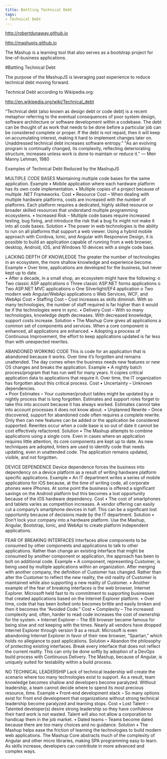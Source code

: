 ```yaml
---
title: Battling Technical Debt
tags: 
- Technical Debt
---
```


http://robertdunaway.github.io

http://mashupjs.github.io 

The Mashup is a learning tool that also serves as a bootstrap project for line-of-business applications.


#Battling Technical Debt

The purpose of the MashupJS is leveraging past experience to reduce technical debt moving forward.  

Technical Debt according to Wikipedia.org:

http://en.wikipedia.org/wiki/Technical_debt

“Technical debt (also known as design debt or code debt) is a recent metaphor referring to the eventual consequences of poor system design, software architecture or software development within a codebase. The debt can be thought of as work that needs to be done before a particular job can be considered complete or proper. If the debt is not repaid, then it will keep on accumulating interest, making it hard to implement changes later on. Unaddressed technical debt increases software entropy.”
    "As an evolving program is continually changed, its complexity, reflecting deteriorating structure, increases unless work is done to maintain or reduce it."
    — Meir Manny Lehman, 1980

Examples of Technical Debt Reduced by the MashupJS

MULTIPLE CODE BASES
Maintaining multiple code bases for the same application.
Example
•	Mobile application where each hardware platform has its own code implementation.
•	Multiple copies of a project because of multiple .NET Frameworks.
Cost
•	Resource Cost – When dealing with multiple hardware platforms, costs are increased with the number of platforms.  Each platform requires a dedicated, highly skilled resource or broader skilled resources that understand multiple programming ecosystems.
•	Increased Risk – Multiple code bases require increased testing, bug fixing, and introduce the risk that a bug fix might not make it into all code bases.
Solution
•	The power in web technologies is the ability to run on all platforms that support a web viewer.  Using a hybrid mobile approach with Cordova, Ionic, and Angular with Responsive Design, it is possible to build an application capable of running from a web browser, desktop, Android, iOS, and Windows 10 devices with a single code base.

LACKING DEPTH OF KNOWLEDGE
The greater the number of technologies in an ecosystem, the more shallow knowledge and experience become.
Example
•	Over time, applications are developed for the business, but never kept up to date.  
•	After a decade, in a small shop, an ecosystem might have the following:
o	Two classic ASP applications
o	Three classic ASP.NET forms applications
o	Two ASP.NET MVC applications
o	One Silverlight/EF4 application
o	Two modern web Angular/WebApi applications
o	Web Services, WCF, and WebApi
Cost
•	Staffing Cost – Cost increases as skills diminish.  With so many technologies, the number of staff required is far higher than it would be if the technologies were in sync.
•	Delivery Cost – With so many technologies, knowledge depth decreases.  With decreased knowledge, support costs increase.
Solution
•	The Mashup Core gives all applications a common set of components and services.  When a core component is enhanced, all applications are enhanced.
•	Adopting a process of Continuous Improvement, the effort to keep applications updated is far less than with unexpected rewrites.

ABANDONED WORKING CODE
This is code for an application that is abandoned because it works.  Over time it’s forgotten and remains unattended.  The day comes when the business needs new features or new OS changes and breaks the application.
Example
•	A nightly batch process/program that has run well for many years. It copies critical application data to applications that require it. Over time, the IT organization has forgotten about this critical process.
Cost
•	Uncertainty – Unknown dependencies.  
•	Poor Estimates – Your customer/product tables might be updated by a nightly process that is long forgotten.  Estimates and support roles forget to take this into account because it has always worked.  Estimates cannot take into account processes it does not know about.
•	Unplanned Rewrite – Once discovered, support for abandoned code often requires a complete rewrite. Only then can new features can be added or the application be considered supported.  Rewrites occur when a code base is so out of date it cannot be cost effectively refactored.
Solution
•	The Mashup attempts to combine applications using a single core.  Even in cases where an application requires little attention, its core components are kept up to date.  As new techniques are adopted, linters are used to identify code that needs updating, even in unattended code.  The application remains updated, visible, and not forgotten.

DEVICE DEPENDENCE
Device dependence forces the business into dependency on a device platform as a result of writing hardware platform specific applications.
Example
•	An IT department writes a series of mobile applications for iOS because, at the time of writing code, all corporate phones were iPhones.  At some point the business is offered a significant savings on the Android platform but this becomes a lost opportunity because of the iOS hardware dependency.
Cost
•	The cost of smartphones and tablets varies as competition increases.  A vendor offering can easily cut a company’s smartphone devices in half.  This can be a significant lost opportunity because of decisions made by the IT department.
Solution
•	Don’t lock your company into a hardware platform.  Use the Mashup, Angular, Bootstrap, Ionic, and WebApi to create platform independent applications.

FEAR OF BREAKING INTERFACES
Interfaces allow components to be consumed by other components and applications to talk to other applications.  Rather than change an existing interface that might be consumed by another component or application, the approach has been to bolt on additional code.
Example
•	A component, representing Customer, is being used by multiple applications within an organization.  After merging with another company, the definition of Customer has changed.  Rather than alter the Customer to reflect the new reality, the old reality of Customer is maintained while also supporting a new reality of Customer.
•	Another example of the fear of breaking interfaces is the web browser, Internet Explorer.  Microsoft held fast to its commitment to supporting businesses that created applications based on the Internet Explorer platform.
•	Over time, code that has been bolted onto becomes brittle and easily broken and then it becomes the “Avoided Code.”
Cost
•	Complexity – The increased complexity and, often, harder to read code increases the cost of ownership for the system.
•	Internet Explorer – The IE6 browser became famous for being slow and not keeping with the times.  Nearly all vendors have dropped Internet Explorer through version 9 as a result.  Microsoft is even abandoning Internet Explorer in favor of their new browser, “Spartan,” which holds no allegiance to past applications.
Solution
•	Abandon the philosophy of protecting existing interfaces.  Break every interface that does not reflect the current reality.  This can only be done softly by adoption of a DevOps build process with Continuous Delivery.  The Mashup, because of Angular, is uniquely suited for testability within a build process.

NO TECHNICAL LEADERSHIP
Lack of technical leadership will create the scenario where too many technologies exist to support.  As a result, team knowledge becomes shallow and developers become paralyzed.  Without leadership, a team cannot decide where to spend its most precious resource, time.
Example
•	Front-end development stack – So many options exist for front end development that organizations without strong technical leadership become paralyzed and learning stops.
Cost
•	Lost Talent – Talented developer(s) desire strong leadership so they have confidence their hard work is not wasted.  Talent will also not allow a corporation to handicap them in the job market.
•	Dated teams – Teams become dated because there are too many choices and no guidance.
Solution
•	The Mashup helps ease the friction of learning the technologies to build modern web applications.  The Mashup Core abstracts much of the complexity of Angular and other micro libraries, making SPA programming easy to learn.  As skills increase, developers can contribute in more advanced and complex ways.

